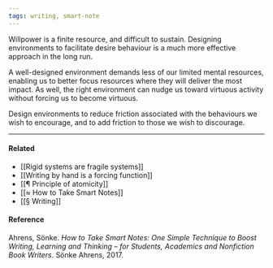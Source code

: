 ```yaml
---
tags: writing, smart-note
---
```


Willpower is a finite resource, and difficult to sustain. Designing environments
to facilitate desire behaviour is a much more effective approach in the long
run.

A well-designed environment demands less of our limited mental resources,
enabling us to better focus resources where they will deliver the most impact.
As well, the right environment can nudge us toward virtuous activity without
forcing us to become virtuous.

Design environments to reduce friction associated with the behaviours we wish to
encourage, and to add friction to those we wish to discourage.

---

#### Related

- [[Rigid systems are fragile systems]]
- [[Writing by hand is a forcing function]]
- [[¶ Principle of atomicity]]
- [[≈ How to Take Smart Notes]]
- [[§ Writing]]

#### Reference

Ahrens, Sönke. _How to Take Smart Notes: One Simple Technique to Boost Writing,
Learning and Thinking – for Students, Academics and Nonfiction Book Writers_.
Sönke Ahrens, 2017.
